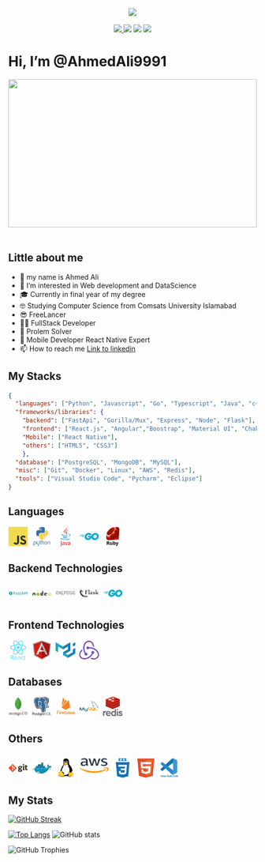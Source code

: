 <div id="header" align="center">
  <img src="https://media.giphy.com/media/M9gbBd9nbDrOTu1Mqx/giphy.gif" width="100"/>


<a href="https://ahmedali9991.github.io/portfolio/" target="_blank"><img src="https://img.shields.io/badge/-Ahmed Ali-0077B5?style=flat-square&logo=Google-Chrome&logoColor=white"/>
<a href="https://stackoverflow.com/users/18118585/ahmed-ali" target="_blank"><img src="https://img.shields.io/badge/-Stack overflow-D14836?style=flat-square&logo=Stackoverflow&logoColor=white"/></a>
<a href="https://www.linkedin.com/in/ahmed-ali-a8b415215/" target="_blank"><img src="https://img.shields.io/badge/-Linkedin-0077B5?style=flat-square&logo=Linkedin&logoColor=white"/></a>
<a href="mailto:ahmedalibalti2000@gmail.com" target="_blank"><img src="https://img.shields.io/badge/-Email-D14836?style=flat-square&logo=Gmail&logoColor=white"/></a>

</div>


# Hi, I’m @AhmedAli9991

<div align="center">
  <img src="https://media.giphy.com/media/qgQUggAC3Pfv687qPC/giphy.gif" width="100%" height="300"/>
</div>

<br/>

## Little about me

- 👋 my name is Ahmed Ali
- 👀 I’m interested in Web development and DataScience
- :mortar_board: Currently in final year of my degree
- :nerd_face: Studying Computer Science from Comsats University Islamabad
- :sunglasses: FreeLancer
- 👨‍💻 FullStack Developer
- 🤔 Prolem Solver 
- :iphone: Mobile Developer React Native Expert
- 📫 How to reach me [Link to linkedin](https://www.linkedin.com/in/ahmed-ali-a8b415215/)


## My Stacks
```json
{
  "languages": ["Python", "Javascript", "Go", "Typescript", "Java", "c++"],
  "frameworks/libraries": {
    "backend": ["FastApi", "Gorilla/Mux", "Express", "Node", "Flask"],
    "frontend": ["React.js", "Angular","Boostrap", "Material UI", "Chakra UI"],
    "Mobile": ["React Native"],
    "others": ["HTML5", "CSS3"]
    },
  "database": ["PostgreSQL", "MongoDB", "MySQL"],
  "misc": ["Git", "Docker", "Linux", "AWS", "Redis"],
  "tools": ["Visual Studio Code", "Pycharm", "Eclipse"]
}
```
## Languages 

<div>
  <img src="https://github.com/devicons/devicon/blob/master/icons/javascript/javascript-original.svg" title="JavaScript" alt="Javascript" width="40" height="40"/>&nbsp;
  <img src="https://github.com/devicons/devicon/blob/master/icons/python/python-original-wordmark.svg" title="Python" alt="Java" width="40" height="40"/>&nbsp;
  <img src="https://github.com/devicons/devicon/blob/master/icons/java/java-original-wordmark.svg" title="Java" alt="Java" width="40" height="40"/>&nbsp;
  <img src="https://github.com/devicons/devicon/blob/master/icons/go/go-original-wordmark.svg" title="Go" alt="Java" width="40" height="40"/>&nbsp;
  <img src="https://github.com/devicons/devicon/blob/master/icons/ruby/ruby-original-wordmark.svg" title="Ruby" alt="Java" width="40" height="40"/>&nbsp;
 </div>

## Backend Technologies

 <div> 
  <img src="https://github.com/devicons/devicon/blob/master/icons/fastapi/fastapi-original-wordmark.svg" title="FastAPI" alt="FastAPI" width="40" height="40"/>&nbsp;
  <img src="https://github.com/devicons/devicon/blob/master/icons/nodejs/nodejs-original-wordmark.svg" title="NodeJS" alt="NodeJS" width="40" height="40"/>&nbsp;
  <img src="https://github.com/devicons/devicon/blob/master/icons/express/express-original-wordmark.svg" title="Express" alt="Express" width="40" />&nbsp;
  <img src="https://github.com/devicons/devicon/blob/master/icons/flask/flask-original-wordmark.svg" title="Flask" alt="Flask " width="40" height="40"/>&nbsp;
  <img src="https://github.com/devicons/devicon/blob/master/icons/go/go-original-wordmark.svg" title="Go" alt="Java" width="40" height="40"/>&nbsp;
 </div>

## Frontend Technologies

 <div>
  <img src="https://github.com/devicons/devicon/blob/master/icons/react/react-original-wordmark.svg" title="React" alt="React" width="40" height="40"/>&nbsp;
  <img src="https://github.com/devicons/devicon/blob/master/icons/angularjs/angularjs-original.svg" title="Angular" alt="Angular " width="40" height="40"/>&nbsp;
  <img src="https://github.com/devicons/devicon/blob/master/icons/materialui/materialui-original.svg" title="Material UI" alt="Material UI" width="40" />&nbsp;
  <img src="https://github.com/devicons/devicon/blob/master/icons/redux/redux-original.svg" title="Redux" alt="Redux " width="40" height="40"/>&nbsp;
  </div>

## Databases

<div>
  <img src="https://github.com/devicons/devicon/blob/master/icons/mongodb/mongodb-original-wordmark.svg" title="MongoDB" alt="MongoDB" width="40" height="40"/>&nbsp;
  <img src="https://github.com/devicons/devicon/blob/master/icons/postgresql/postgresql-original-wordmark.svg" title="PostgresSQL" alt="Postgres" width="40" height="40"/>&nbsp;
  <img src="https://github.com/devicons/devicon/blob/master/icons/firebase/firebase-plain-wordmark.svg" title="Firebase" alt="Firebase" width="40" height="40"/>&nbsp;
  <img src="https://github.com/devicons/devicon/blob/master/icons/mysql/mysql-original-wordmark.svg" title="MySQL"  alt="MySQL" width="40" height="40"/>&nbsp; 
  <img src="https://github.com/devicons/devicon/blob/master/icons/redis/redis-original-wordmark.svg" title="Redis" **alt="Redis" width="40" height="40"/>
  </div>

 ## Others 

  <div>
  <img src="https://github.com/devicons/devicon/blob/master/icons/git/git-original-wordmark.svg" title="Git" **alt="Git" width="40" height="40"/>&nbsp;
  <img src="https://github.com/devicons/devicon/blob/master/icons/docker/docker-original.svg" title="Docker" **alt="Docker" width="40" height="40"/>&nbsp;
  <img src="https://github.com/devicons/devicon/blob/master/icons/linux/linux-original.svg" title="Linux" **alt="Linux" width="40" height="40"/>&nbsp;
  <img src="https://github.com/devicons/devicon/blob/master/icons/amazonwebservices/amazonwebservices-original-wordmark.svg" title="AWS" **alt="AWS" width="60" height="50"/>&nbsp;
  <img src="https://github.com/devicons/devicon/blob/master/icons/css3/css3-plain-wordmark.svg"  title="CSS3" alt="CSS" width="40" height="40"/>&nbsp;
  <img src="https://github.com/devicons/devicon/blob/master/icons/html5/html5-original.svg" title="HTML5" alt="HTML" width="40" height="40"/>&nbsp;
  <img src="https://github.com/devicons/devicon/blob/master/icons/vscode/vscode-original-wordmark.svg"  title="Vscode" alt="Vscode" width="40" height="40"/>&nbsp;
  </div>

## My Stats

[![GitHub Streak](http://github-readme-streak-stats.herokuapp.com?user=AhmedAli9991&theme=dark&background=000000)](https://git.io/streak-stats)

[![Top Langs](https://github-readme-stats.vercel.app/api/top-langs/?username=AhmedAli9991&theme=vision-friendly-dark&hide=blade,html,css&exclude_repo=Fyp-portal,JAVA-PF)](https://github.com/anuraghazra/github-readme-stats)
![GitHub stats](https://github-readme-stats.vercel.app/api?username=AhmedAli9991&show_icons=true&layout=compact&theme=vision-friendly-dark)

![GitHub Trophies](https://github-profile-trophy.vercel.app/?username=AhmedAli9991&theme=darkhub&row=1)

<!---
AhmedAli9991/AhmedAli9991 is a ✨ special ✨ repository because its `README.md` (this file) appears on your GitHub profile.
You can click the Preview link to take a look at your changes.
--->
